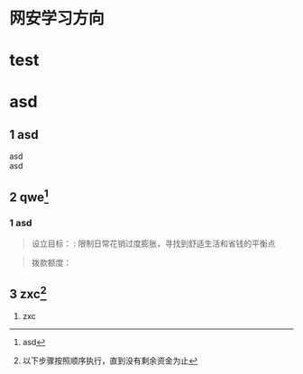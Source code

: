 # 网安学习方向



# test

# asd


## 1 asd
<p>asd<br>asd<p>

## 2 qwe[^1]
[^1]: asd

### 1 asd
> 设立目标：
> : 限制日常花销过度膨胀，寻找到舒适生活和省钱的平衡点

> 拨款额度：
## 3 zxc[^2]
[^2]: 以下步骤按照顺序执行，直到没有剩余资金为止
1. zxc

